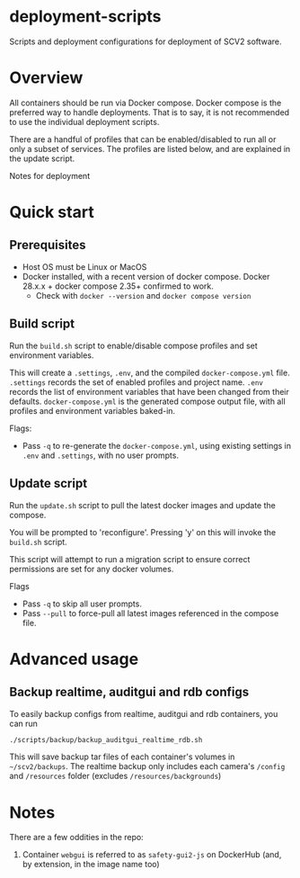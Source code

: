 # deployment-scripts

Scripts and deployment configurations for deployment of SCV2 software.

# Overview

All containers should be run via Docker compose. Docker compose is the preferred
way to handle deployments. That is to say, it is not recommended to use the
individual deployment scripts.

There are a handful of profiles that can be enabled/disabled to run all or only
a subset of services. The profiles are listed below, and are explained in the
update script.

Notes for deployment

# Quick start

## Prerequisites

- Host OS must be Linux or MacOS
- Docker installed, with a recent version of docker compose. Docker 28.x.x + docker compose 2.35+ confirmed to work.
  - Check with `docker --version` and `docker compose version`

## Build script

Run the `build.sh` script to enable/disable compose profiles and set environment variables.

This will create a `.settings`, `.env`, and the compiled `docker-compose.yml` file.
`.settings` records the set of enabled profiles and project name.
`.env` records the list of environment variables that have been changed from their defaults.
`docker-compose.yml` is the generated compose output file, with all profiles and environment variables baked-in.

Flags:

- Pass `-q` to re-generate the `docker-compose.yml`, using existing settings in `.env` and `.settings`, with no user prompts.

## Update script

Run the `update.sh` script to pull the latest docker images and update the compose.

You will be prompted to 'reconfigure'. Pressing 'y' on this will invoke the `build.sh` script.

This script will attempt to run a migration script to ensure correct permissions are set for any docker volumes.

Flags

- Pass `-q` to skip all user prompts.
- Pass `--pull` to force-pull all latest images referenced in the compose file.

# Advanced usage

## Backup realtime, auditgui and rdb configs

To easily backup configs from realtime, auditgui and rdb containers, you can run

```bash
./scripts/backup/backup_auditgui_realtime_rdb.sh
```

This will save backup tar files of each container's volumes in `~/scv2/backups`. The realtime backup only includes each camera's `/config` and `/resources` folder (excludes `/resources/backgrounds`)

# Notes

There are a few oddities in the repo:

1. Container `webgui` is referred to as `safety-gui2-js` on DockerHub (and, by extension, in the image name too)
